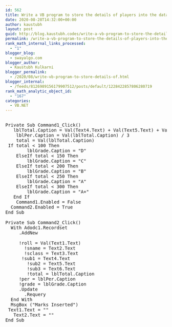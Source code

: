 ```yaml
---
id: 562
title: Write a VB program to store the details of players into the database and display that details using ADODC.
date: 2020-08-28T14:32:00+00:00
author: kaustubh
layout: post
guid: http://blog.kaustubh.codes/write-a-vb-program-to-store-the-details-of-players-into-the-database-and-display-that-details-using-adodc/
permalink: /write-a-vb-program-to-store-the-details-of-players-into-the-database-and-display-that-details-using-adodc/
rank_math_internal_links_processed:
  - "1"
blogger_blog:
  - swayalgo.com
blogger_author:
  - Kaustubh Kulkarni
blogger_permalink:
  - /2020/08/write-vb-program-to-store-details-of.html
blogger_internal:
  - /feeds/8126989156179907512/posts/default/1228422857806280719
rank_math_analytic_object_id:
  - "167"
categories:
  - VB.NET
---
```

<pre><br />Private Sub Command1_Click()<br />	lblTotal.Caption = Val(Text4.Text) + Val(Text5.Text) + Val(Text6.Text)<br />	lblPer.Caption = Val(lblTotal.Caption) / 3<br />	total = Val(lblTotal.Caption)<br />	If total &lt; 100 Then<br />		lblGrade.Caption = "D"<br />	ElseIf total &lt; 150 Then<br />		lblGrade.Caption = "C"<br />	ElseIf total &lt; 200 Then<br />		lblGrade.Caption = "B"<br />	ElseIf total &lt; 250 Then<br />		lblGrade.Caption = "A"<br />	ElseIf total &lt; 300 Then<br />		lblGrade.Caption = "A+"<br />	End If<br />	Command1.Enabled = False<br />	Command2.Enabled = True<br />End Sub<br /><br />Private Sub Command2_Click()<br />	With Adodc1.Recordset<br />		.AddNew<br /><br />		!roll = Val(Text1.Text)<br />		!sname = Text2.Text<br />		!sclass = Text3.Text<br />		!sub1 = Text4.Text<br />		!sub2 = Text5.Text<br />		!sub3 = Text6.Text<br />		!total = lblTotal.Caption<br />		!per = lblPer.Caption<br />		!grade = lblGrade.Caption<br />		.Update<br />		.Requery<br />	End With<br />	MsgBox ("Marks Inserted")<br />	Text1.Text = ""<br />	Text2.Text = ""<br />End Sub<br />				<br /><br /><br /><br /></pre>